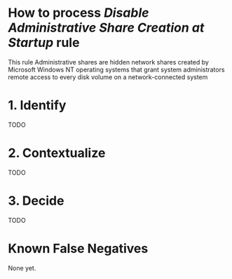 # How to process *Disable Administrative Share Creation at Startup* rule
This rule Administrative shares are hidden network shares created by Microsoft Windows NT operating systems that grant system administrators remote access to every disk volume on a network-connected system

# 1. Identify
TODO

# 2. Contextualize
TODO

# 3. Decide
TODO

# Known False Negatives
None yet.
